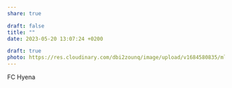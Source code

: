 ```yaml
---
share: true

draft: false
title: ""
date: 2023-05-20 13:07:24 +0200

draft: true
photo: https://res.cloudinary.com/dbi2zounq/image/upload/v1684580835/mluqdrj0gu1b9oyjsi8p.jpg
---
```


FC Hyena
